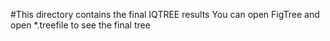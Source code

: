 #This directory contains the final IQTREE results
You can open FigTree and open *.treefile to see the final tree
